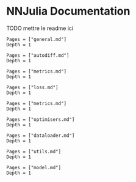 # NNJulia Documentation

TODO mettre le readme ici

```@contents
Pages = ["general.md"]
Depth = 1
```

```@contents
Pages = ["autodiff.md"]
Depth = 1
```

```@contents
Pages = ["metrics.md"]
Depth = 1
```

```@contents
Pages = ["loss.md"]
Depth = 1
```

```@contents
Pages = ["metrics.md"]
Depth = 1
```

```@contents
Pages = ["optimisers.md"]
Depth = 1
```

```@contents
Pages = ["dataloader.md"]
Depth = 1
```

```@contents
Pages = ["utils.md"]
Depth = 1
```

```@contents
Pages = ["model.md"]
Depth = 1
```
